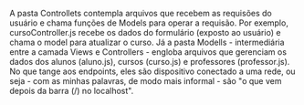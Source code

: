 A pasta Controllets contempla arquivos que recebem as requisões do usuário e chama funções de Models para operar a requisão. Por exemplo, cursoController.js recebe os dados do formulário (exposto ao usuário) e chama o model para atualizar o curso. Já a pasta Modells - intermediária entre a camada Views e Controllers - engloba arquivos que gerenciam os dados dos alunos (aluno.js), cursos (curso.js) e professores (professor.js). No que tange aos endpoints, eles são dispositivo conectado a uma rede, ou seja - com as minhas palavras, de modo mais informal - são "o que vem depois da barra (/) no localhost".
